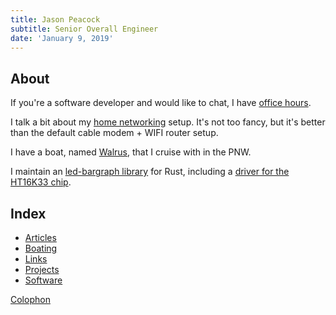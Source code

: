 ```yaml
---
title: Jason Peacock
subtitle: Senior Overall Engineer
date: 'January 9, 2019'
---
```


## About

If you're a software developer and would like to chat, I have [office hours](/office-hours).

I talk a bit about my [home networking](/articles/home-networking) setup. It's not too fancy, but it's better than the default cable modem + WIFI router setup.

I have a boat, named [Walrus](/boating/walrus), that I cruise with in the PNW.

I maintain an [led-bargraph library](/software/led-bargraph) for Rust, including a [driver for the HT16K33 chip](/software/ht16k33).

## Index

* [Articles](articles)
* [Boating](boating)
* [Links](links)
* [Projects](projects)
* [Software](software)

[Colophon](/colophon)
